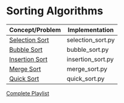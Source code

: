 
# Sorting Algorithms
  
|Concept/Problem|Implementation|
|--|--|
|[Selection Sort](https://www.youtube.com/watch?v=GUDLRan2DWM)|selection_sort.py|
|[Bubble Sort](https://www.youtube.com/watch?v=Jdtq5uKz-w4)|bubble_sort.py|
|[Insertion Sort](https://www.youtube.com/watch?v=i-SKeOcBwko)|insertion_sort.py|
|[Merge Sort](https://www.youtube.com/watch?v=TzeBrDU-JaY)|merge_sort.py|
|[Quick Sort](https://www.youtube.com/watch?v=COk73cpQbFQ)|quick_sort.py|

[Complete Playlist](https://www.youtube.com/playlist?list=PL2_aWCzGMAwKedT2KfDMB9YA5DgASZb3U)


